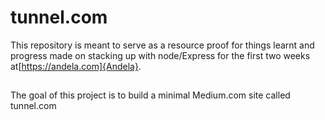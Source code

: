
# tunnel.com

This repository is meant to serve as a resource proof for things learnt and progress made on stacking up with node/Express for the first two weeks at[https://andela.com]{Andela}.

##
 The goal of this project is to build a minimal Medium.com site called tunnel.com